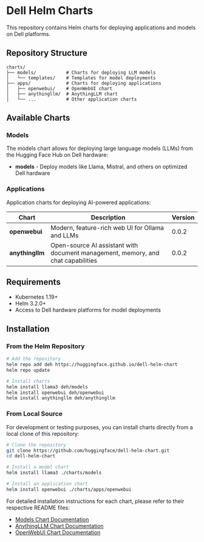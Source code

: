 # Dell Helm Charts

This repository contains Helm charts for deploying applications and models on Dell platforms.

## Repository Structure

```
charts/
├── models/           # Charts for deploying LLM models
│   └── templates/    # Templates for model deployments
├── apps/             # Charts for deploying applications
│   ├── openwebui/    # OpenWebUI chart
│   ├── anythingllm/  # AnythingLLM chart
│   └── ...           # Other application charts
```

## Available Charts

### Models

The models chart allows for deploying large language models (LLMs) from the Hugging Face Hub on Dell hardware:

- **models** - Deploy models like Llama, Mistral, and others on optimized Dell hardware

### Applications

Application charts for deploying AI-powered applications:

| Chart | Description | Version |
|-------|-------------|---------|
| **openwebui** | Modern, feature-rich web UI for Ollama and LLMs | 0.0.2 |
| **anythingllm** | Open-source AI assistant with document management, memory, and chat capabilities | 0.0.2 |

## Requirements

- Kubernetes 1.19+
- Helm 3.2.0+
- Access to Dell hardware platforms for model deployments 

## Installation

### From the Helm Repository

```bash
# Add the repository
helm repo add deh https://huggingface.github.io/dell-helm-chart
helm repo update

# Install charts
helm install llama3 deh/models
helm install openwebui deh/openwebui
helm install anythingllm deh/anythingllm
```

### From Local Source

For development or testing purposes, you can install charts directly from a local clone of this repository:

```bash
# Clone the repository
git clone https://github.com/huggingface/dell-helm-chart.git
cd dell-helm-chart

# Install a model chart
helm install llama3 ./charts/models

# Install an application chart
helm install openwebui ./charts/apps/openwebui
```

For detailed installation instructions for each chart, please refer to their respective README files:

- [Models Chart Documentation](./models/README.md)
- [AnythingLLM Chart Documentation](./apps/anythingllm/README.md)
- [OpenWebUI Chart Documentation](./apps/openwebui/README.md)